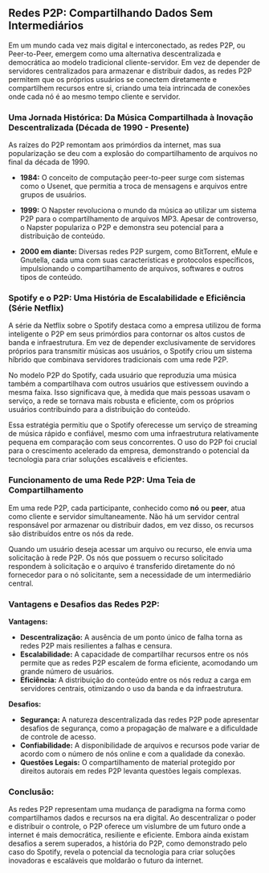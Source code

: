 ## Redes P2P: Compartilhando Dados Sem Intermediários

Em um mundo cada vez mais digital e interconectado, as redes P2P, ou Peer-to-Peer, emergem como uma alternativa descentralizada e democrática ao modelo tradicional cliente-servidor. Em vez de depender de servidores centralizados para armazenar e distribuir dados, as redes P2P permitem que os próprios usuários se conectem diretamente e compartilhem recursos entre si, criando uma teia intrincada de conexões onde cada nó é ao mesmo tempo cliente e servidor.

### Uma Jornada Histórica: Da Música Compartilhada à Inovação Descentralizada (Década de 1990 - Presente)

As raízes do P2P remontam aos primórdios da internet, mas sua popularização se deu com a explosão do compartilhamento de arquivos no final da década de 1990.

* **1984:** O conceito de computação peer-to-peer surge com sistemas como o Usenet, que permitia a troca de mensagens e arquivos entre grupos de usuários.

* **1999:**  O Napster revoluciona o mundo da música ao utilizar um sistema P2P para o compartilhamento de arquivos MP3. Apesar de controverso, o Napster populariza o P2P e demonstra seu potencial para a distribuição de conteúdo.

* **2000 em diante:**  Diversas redes P2P surgem, como BitTorrent, eMule e Gnutella, cada uma com suas características e protocolos específicos, impulsionando o compartilhamento de arquivos, softwares e outros tipos de conteúdo.

### Spotify e o P2P: Uma História de Escalabilidade e Eficiência (Série Netflix)

A série da Netflix sobre o Spotify destaca como a empresa utilizou de forma inteligente o P2P em seus primórdios para contornar os altos custos de banda e infraestrutura. Em vez de depender exclusivamente de servidores próprios para transmitir músicas aos usuários, o Spotify criou um sistema híbrido que combinava servidores tradicionais com uma rede P2P.

No modelo P2P do Spotify, cada usuário que reproduzia uma música também a compartilhava com outros usuários que estivessem ouvindo a mesma faixa. Isso significava que, à medida que mais pessoas usavam o serviço, a rede se tornava mais robusta e eficiente, com os próprios usuários contribuindo para a distribuição do conteúdo.

Essa estratégia permitiu que o Spotify oferecesse um serviço de streaming de música rápido e confiável, mesmo com uma infraestrutura relativamente pequena em comparação com seus concorrentes. O uso do P2P foi crucial para o crescimento acelerado da empresa, demonstrando o potencial da tecnologia para criar soluções escaláveis e eficientes.

### Funcionamento de uma Rede P2P: Uma Teia de Compartilhamento

Em uma rede P2P, cada participante, conhecido como **nó** ou **peer**, atua como cliente e servidor simultaneamente. Não há um servidor central responsável por armazenar ou distribuir dados, em vez disso, os recursos são distribuídos entre os nós da rede.

Quando um usuário deseja acessar um arquivo ou recurso, ele envia uma solicitação à rede P2P. Os nós que possuem o recurso solicitado respondem à solicitação e o arquivo é transferido diretamente do nó fornecedor para o nó solicitante, sem a necessidade de um intermediário central.

### Vantagens e Desafios das Redes P2P:

**Vantagens:**

* **Descentralização:** A ausência de um ponto único de falha torna as redes P2P mais resilientes a falhas e censura.
* **Escalabilidade:** A capacidade de compartilhar recursos entre os nós permite que as redes P2P escalem de forma eficiente, acomodando um grande número de usuários.
* **Eficiência:**  A distribuição do conteúdo entre os nós reduz a carga em servidores centrais, otimizando o uso da banda e da infraestrutura.

**Desafios:**

* **Segurança:**  A natureza descentralizada das redes P2P pode apresentar desafios de segurança, como a propagação de malware e a dificuldade de controle de acesso.
* **Confiabilidade:**  A disponibilidade de arquivos e recursos pode variar de acordo com o número de nós online e com a qualidade da conexão.
* **Questões Legais:** O compartilhamento de material protegido por direitos autorais em redes P2P levanta questões legais complexas.

### Conclusão:

As redes P2P representam uma mudança de paradigma na forma como compartilhamos dados e recursos na era digital. Ao descentralizar o poder e distribuir o controle, o P2P oferece um vislumbre de um futuro onde a internet é mais democrática, resiliente e eficiente.  Embora ainda existam desafios a serem superados, a história do P2P, como demonstrado pelo caso do Spotify, revela o potencial da tecnologia para criar soluções inovadoras e escaláveis que moldarão o futuro da internet.
